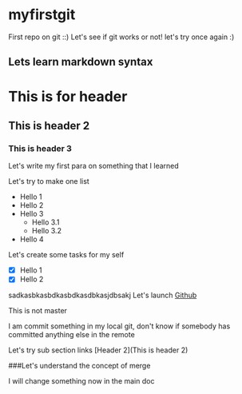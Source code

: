 # myfirstgit
First repo on git ::)
Let's see if git works or not!
let's try once again :)

## Lets learn markdown syntax

# This is for header

## This is header 2

### This is header 3

Let's write my first para on something that I learned


Let's try to make one list

- Hello 1
- Hello 2
- Hello 3
    - Hello 3.1
    - Hello 3.2
- Hello 4


Let's create some tasks for my self

- [x] Hello 1
- [x] Hello 2

sadkasbkasbdkasbdkasdbkasjdbsakj
Let's launch [Github](www.github.com)

This is not master

I am commit something in my local git, don't know if somebody has committed anything else in the remote











Let's try sub section links
[Header 2](This is header 2)


###Let's understand the concept of merge

I will change something now in the main doc
